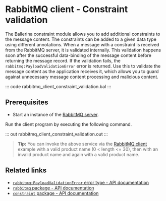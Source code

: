 # RabbitMQ client - Constraint validation

The Ballerina constraint module allows you to add additional constraints to the message content. The constraints can be added to a given data type using different annotations. When a message with a constraint is received from the RabbitMQ server, it is validated internally. This validation happens soon after the successful data-binding of the message content before returning the message record. If the validation fails, the `rabbitmq:PayloadValidationError` error is returned. Use this to validate the message content as the application receives it, which allows you to guard against unnecessary message content processing and malicious content.

::: code rabbitmq_client_constraint_validation.bal :::

## Prerequisites
- Start an instance of the [RabbitMQ server](https://www.rabbitmq.com/download.html).

Run the client program by executing the following command.

::: out rabbitmq_client_constraint_validation.out :::

>**Tip:** You can invoke the above service via the [RabbitMQ client](/learn/by-example/rabbitmq-producer/) example with a valid product name (0 < length <= 30), then with an invalid product name and again with a valid product name.

## Related links
- [`rabbitmq:PayloadValidationError` error type - API documentation](https://lib.ballerina.io/ballerinax/rabbitmq/latest#PayloadValidationError)
- [`rabbitmq` package - API documentation](https://lib.ballerina.io/ballerinax/rabbitmq/latest)
- [`constraint` package - API documentation](https://lib.ballerina.io/ballerina/constraint/latest)
